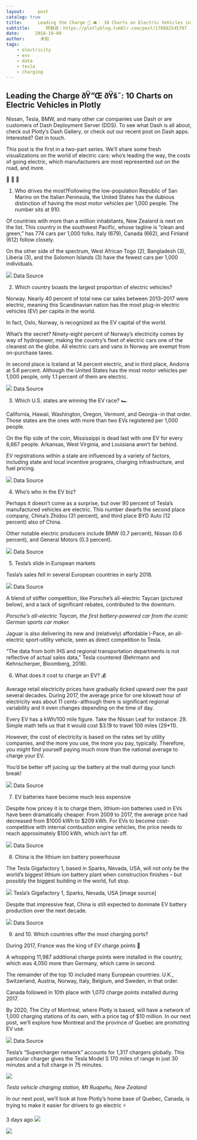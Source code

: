 ```yaml
---
layout:     post
catalog: true
title:      Leading the Charge 🔌 🚘： 10 Charts on Electric Vehicles in Plotly
subtitle:      转载自：https://plotlyblog.tumblr.com/post/178882545787
date:      2018-10-09
author:      未知
tags:
    - electricity
    - evs
    - data
    - tesla
    - charging
---
```


## Leading the Charge ðŸ”Œ ðŸš˜: 10 Charts on Electric Vehicles in Plotly

Nissan, Tesla, BMW, and many other car companies use Dash or are customers of Dash Deployment Server (DDS). To see what Dash is all about, check out Plotly’s Dash Gallery, or check out our recent post on Dash apps. Interested? Get in touch.


This post is the first in a two-part series. We’ll share some fresh visualizations on the world of electric cars: who’s leading the way, the costs of going electric, which manufacturers are most represented out on the road, and more.

🚗 🚗 🚗



1. Who drives the most?Following the low-population Republic of San Marino on the Italian Peninsula, the United States has the dubious distinction of having the most motor vehicles per 1,000 people. The number sits at 910.


Of countries with more than a million inhabitants, New Zealand is next on the list. This country in the southwest Pacific, whose tagline is “clean and green,” has 774 cars per 1,000 folks. Italy (679), Canada (662), and Finland (612) follow closely.


On the other side of the spectrum, West African Togo (2), Bangladesh (3), Liberia (3), and the Solomon Islands (3) have the fewest cars per 1,000 individuals.


![](https://i.imgur.com/kBVQLuE.png)
Data Source

2. Which country boasts the largest proportion of electric vehicles?

Norway. Nearly 40 percent of total new car sales between 2013–2017 were electric, meaning this Scandinavian nation has the most plug-in electric vehicles (EV) per capita in the world.


In fact, Oslo, Norway, is recognized as the EV capital of the world.


What’s the secret? Ninety-eight percent of Norway’s electricity comes by way of hydropower, making the country’s fleet of electric cars one of the cleanest on the globe. All electric cars and vans in Norway are exempt from on-purchase taxes.


In second place is Iceland at 14 percent electric, and in third place, Andorra at 5.6 percent. Although the United States has the most motor vehicles per 1,000 people, only 1.1 percent of them are electric.


![](https://i.imgur.com/Xi73Tc2.png)
Data Source

3. Which U.S. states are winning the EV race? 🏎️

California, Hawaii, Washington, Oregon, Vermont, and Georgia - in that order. Those states are the ones with more than two EVs registered per 1,000 people.


On the flip side of the coin, Mississippi is dead last with one EV for every 6,667 people. Arkansas, West Virginia, and Louisiana aren’t far behind.


EV registrations within a state are influenced by a variety of factors, including state and local incentive programs, charging infrastructure, and fuel pricing.


![](https://i.imgur.com/WKi5JRC.png)
Data Source

4. Who’s who in the EV biz?

Perhaps it doesn’t come as a surprise, but over 90 percent of Tesla’s manufactured vehicles are electric. This number dwarfs the second place company, China’s Zhidou (31 percent), and third place BYD Auto (12 percent) also of China.


Other notable electric producers include BMW (0.7 percent), Nissan (0.6 percent), and General Motors (0.3 percent).


![](https://i.imgur.com/cF21ztr.png)
Data Source

5. Tesla’s slide in European markets

Tesla’s sales fell in several European countries in early 2018.


![](https://i.imgur.com/afTJpnY.png)
Data Source

A blend of stiffer competition, like Porsche’s all-electric Taycan (pictured below), and a lack of significant rebates, contributed to the downturn.


*Porsche’s all-electric Taycan, the first battery-powered car from the iconic German sports car maker.*

Jaguar is also delivering its new and (relatively) affordable I-Pace, an all-electric sport-utility vehicle, seen as direct competition to Tesla.


“The data from both IHS and regional transportation departments is not reflective of actual sales data,” Tesla countered (Behrmann and Kehnscherper, Bloomberg, 2018).


6. What does it cost to charge an EV? 💰

Average retail electricity prices have gradually ticked upward over the past several decades. During 2017, the average price for one kilowatt hour of electricity was about 11 cents - although there is significant regional variability and it even changes depending on the time of day.


Every EV has a kWh/100 mile figure. Take the Nissan Leaf for instance: 29. Simple math tells us that it would cost $3.19 to travel 100 miles (29*11).


However, the cost of electricity is based on the rates set by utility companies, and the more you use, the more you pay, typically. Therefore, you might find yourself paying much more than the national average to charge your EV.


You’d be better off juicing up the battery at the mall during your lunch break!


![](https://i.imgur.com/cIDh0LO.png)
Data Source

7. EV batteries have become much less expensive

Despite how pricey it is to charge them, lithium-ion batteries used in EVs have been dramatically cheaper. From 2009 to 2017, the average price had decreased from $1000 kWh to $209 kWh. For EVs to become cost-competitive with internal combustion engine vehicles, the price needs to reach approximately $100 kWh, which isn’t far off.


![](https://i.imgur.com/zZyaL1D.png)
Data Source

8. China is the lithium ion battery powerhouse

The Tesla Gigafactory 1, based in Sparks, Nevada, USA, will not only be the world’s biggest lithium ion battery plant when construction finishes – but possibly the biggest building in the world, full stop.


![](https://i.imgur.com/eirCR9f.jpg)
Tesla’s Gigafactory 1, Sparks, Nevada, USA [image source]


Despite that impressive feat, China is still expected to dominate EV battery production over the next decade.


![](https://i.imgur.com/hNxFNvl.png)
Data Source

9. and 10. Which countries offer the most charging ports?

During 2017, France was the king of EV charge points 🥇


A whopping 11,987 additional charge points were installed in the country, which was 4,050 more than Germany, which came in second.


The remainder of the top 10 included many European countries: U.K., Switzerland, Austria, Norway, Italy, Belgium, and Sweden, in that order.


Canada followed in 10th place with 1,070 charge points installed during 2017.


By 2020, The City of Montreal, where Plotly is based, will have a network of 1,000 charging stations of its own, with a price tag of $10 million. In our next post, we’ll explore how Montreal and the province of Quebec are promoting EV use.


![](https://i.imgur.com/9h8fdoZ.png)
Data Source

Tesla’s “Supercharger network” accounts for 1,317 chargers globally. This particular charger gives the Tesla Model S 170 miles of range in just 30 minutes and a full charge in 75 minutes.


![](https://i.imgur.com/CicrgeB.png)


*Tesla vehicle charging station, Mt Ruapehu, New Zealand*

In our next post, we’ll look at how Plotly’s home base of Quebec, Canada, is trying to make it easier for drivers to go electric ⚡️



3 days ago
![](https://px.srvcs.tumblr.com/impixu?T=1539418874&J=eyJ0eXBlIjoidXJsIiwidXJsIjoiaHR0cDovL3Bsb3RseWJsb2cudHVtYmxyLmNvbS9wb3N0LzE3ODg4MjU0NTc4Ny9sZWFkaW5nLXRoZS1jaGFyZ2UtMTAtY2hhcnRzLW9uLWVsZWN0cmljIiwicmVxdHlwZSI6MCwicm91dGUiOiIvcG9zdC86aWQvOnN1bW1hcnkiLCJub3NjcmlwdCI6MX0=&U=NECMJNKNHI&K=4ce1308f668dfc0d69cdb9f95bdaa4581178bcf4bea5a6e25bbc428f0aa33b07&R=)

![](https://px.srvcs.tumblr.com/impixu?T=1539418874&J=eyJ0eXBlIjoicG9zdCIsInVybCI6Imh0dHA6Ly9wbG90bHlibG9nLnR1bWJsci5jb20vcG9zdC8xNzg4ODI1NDU3ODcvbGVhZGluZy10aGUtY2hhcmdlLTEwLWNoYXJ0cy1vbi1lbGVjdHJpYyIsInJlcXR5cGUiOjAsInJvdXRlIjoiL3Bvc3QvOmlkLzpzdW1tYXJ5IiwicG9zdHMiOlt7InBvc3RpZCI6IjE3ODg4MjU0NTc4NyIsImJsb2dpZCI6IjE0NjQ0MDcyMCIsInNvdXJjZSI6MzN9XSwibm9zY3JpcHQiOjF9&U=JJOGOHNICN&K=903bcb17eb397b335b82e7b247beeb66de11cb02380b3897165f949740a01d4a&R=)

